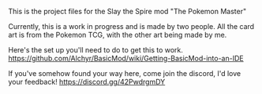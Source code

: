 This is the project files for the Slay the Spire mod "The Pokemon Master"

Currently, this is a work in progress and is made by two people. All the card art is from the Pokemon 
TCG, with the other art being made by me.

Here's the set up you'll need to do to get this to work.
https://github.com/Alchyr/BasicMod/wiki/Getting-BasicMod-into-an-IDE


If you've somehow found your way here, come join the discord, I'd love your feedback! https://discord.gg/42PwdrgmDY